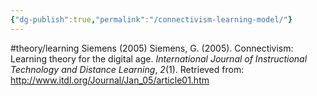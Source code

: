 ```yaml
---
{"dg-publish":true,"permalink":"/connectivism-learning-model/"}
---
```


#theory/learning 
Siemens (2005)
Siemens, G. (2005). Connectivism: Learning theory for the digital age. _International Journal of Instructional Technology and Distance Learning_, _2_(1). Retrieved from: http://www.itdl.org/Journal/Jan_05/article01.htm

